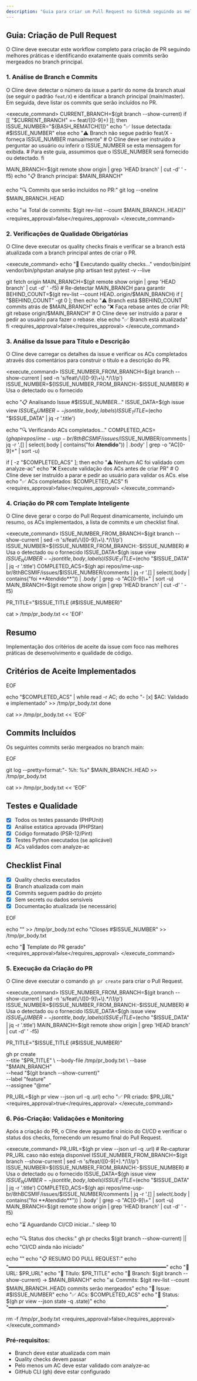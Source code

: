 ```yaml
---
description: "Guia para criar um Pull Request no GitHub seguindo as melhores práticas do projeto e identificando commits que serão mergeados."
---
```


## Guia: Criação de Pull Request

O Cline deve executar este workflow completo para criação de PR seguindo melhores práticas e identificando exatamente quais commits serão mergeados no branch principal.

### 1. Análise de Branch e Commits

O Cline deve detectar o número da issue a partir do nome da branch atual (se seguir o padrão `feat/X`) e identificar a branch principal (main/master). Em seguida, deve listar os commits que serão incluídos no PR.

<execute_command>
<command>
CURRENT_BRANCH=$(git branch --show-current)
if [[ "$CURRENT_BRANCH" =~ feat/([0-9]+) ]]; then
    ISSUE_NUMBER="${BASH_REMATCH[1]}"
    echo "✅ Issue detectada: #$ISSUE_NUMBER"
else
    echo "⚠️ Branch não segue padrão feat/X - forneça ISSUE_NUMBER manualmente"
    # O Cline deve ser instruído a perguntar ao usuário ou inferir o ISSUE_NUMBER se esta mensagem for exibida.
    # Para este guia, assumimos que o ISSUE_NUMBER será fornecido ou detectado.
fi

MAIN_BRANCH=$(git remote show origin | grep 'HEAD branch' | cut -d' ' -f5)
echo "📋 Branch principal: $MAIN_BRANCH"

echo "🔍 Commits que serão incluídos no PR:"
git log --oneline $MAIN_BRANCH..HEAD

echo "📊 Total de commits: $(git rev-list --count $MAIN_BRANCH..HEAD)"
</command>
<requires_approval>false</requires_approval>
</execute_command>

### 2. Verificações de Qualidade Obrigatórias

O Cline deve executar os quality checks finais e verificar se a branch está atualizada com a branch principal antes de criar o PR.

<execute_command>
<command>
echo "🔧 Executando quality checks..."
vendor/bin/pint
vendor/bin/phpstan analyse
php artisan test
pytest -v --live

git fetch origin
MAIN_BRANCH=$(git remote show origin | grep 'HEAD branch' | cut -d' ' -f5) # Re-detectar MAIN_BRANCH para garantir
BEHIND_COUNT=$(git rev-list --count HEAD..origin/$MAIN_BRANCH)
if [ "$BEHIND_COUNT" -gt 0 ]; then
    echo "⚠️ Branch está $BEHIND_COUNT commits atrás de $MAIN_BRANCH"
    echo "❌ Faça rebase antes de criar PR: git rebase origin/$MAIN_BRANCH"
    # O Cline deve ser instruído a parar e pedir ao usuário para fazer o rebase.
else
    echo "✅ Branch está atualizada"
fi
</command>
<requires_approval>false</requires_approval>
</execute_command>

### 3. Análise da Issue para Título e Descrição

O Cline deve carregar os detalhes da issue e verificar os ACs completados através dos comentários para construir o título e a descrição do PR.

<execute_command>
<command>
ISSUE_NUMBER_FROM_BRANCH=$(git branch --show-current | sed -n 's/feat\/\([0-9]\+\).*/\1/p')
ISSUE_NUMBER=${ISSUE_NUMBER_FROM_BRANCH:-$ISSUE_NUMBER} # Usa o detectado ou o fornecido

echo "📋 Analisando Issue #$ISSUE_NUMBER..."
ISSUE_DATA=$(gh issue view $ISSUE_NUMBER --json title,body,labels)
ISSUE_TITLE=$(echo "$ISSUE_DATA" | jq -r '.title')

echo "🔍 Verificando ACs completados..."
COMPLETED_ACS=$(gh api repos/ime-usp-br/8thBCSMIF/issues/$ISSUE_NUMBER/comments | jq -r '.[] | select(.body | contains("foi **Atendido**")) | .body' | grep -o "AC[0-9]\+" | sort -u)

if [ -z "$COMPLETED_ACS" ]; then
    echo "⚠️ Nenhum AC foi validado com analyze-ac"
    echo "❌ Execute validação dos ACs antes de criar PR"
    # O Cline deve ser instruído a parar e pedir ao usuário para validar os ACs.
else
    echo "✅ ACs completados: $COMPLETED_ACS"
fi
</command>
<requires_approval>false</requires_approval>
</execute_command>

### 4. Criação do PR com Template Inteligente

O Cline deve gerar o corpo do Pull Request dinamicamente, incluindo um resumo, os ACs implementados, a lista de commits e um checklist final.

<execute_command>
<command>
ISSUE_NUMBER_FROM_BRANCH=$(git branch --show-current | sed -n 's/feat\/\([0-9]\+\).*/\1/p')
ISSUE_NUMBER=${ISSUE_NUMBER_FROM_BRANCH:-$ISSUE_NUMBER} # Usa o detectado ou o fornecido
ISSUE_DATA=$(gh issue view $ISSUE_NUMBER --json title,body,labels)
ISSUE_TITLE=$(echo "$ISSUE_DATA" | jq -r '.title')
COMPLETED_ACS=$(gh api repos/ime-usp-br/8thBCSMIF/issues/$ISSUE_NUMBER/comments | jq -r '.[] | select(.body | contains("foi **Atendido**")) | .body' | grep -o "AC[0-9]\+" | sort -u)
MAIN_BRANCH=$(git remote show origin | grep 'HEAD branch' | cut -d' ' -f5)

PR_TITLE="$ISSUE_TITLE (#$ISSUE_NUMBER)"

cat > /tmp/pr_body.txt << 'EOF'
## Resumo

Implementação dos critérios de aceite da issue com foco nas melhores práticas de desenvolvimento e qualidade de código.

## Critérios de Aceite Implementados

EOF

echo "$COMPLETED_ACS" | while read -r AC; do
    echo "- [x] $AC: Validado e implementado" >> /tmp/pr_body.txt
done

cat >> /tmp/pr_body.txt << 'EOF'

## Commits Incluídos

Os seguintes commits serão mergeados no branch main:

EOF

git log --pretty=format:"- %h: %s" $MAIN_BRANCH..HEAD >> /tmp/pr_body.txt

cat >> /tmp/pr_body.txt << 'EOF'

## Testes e Qualidade

- [x] Todos os testes passando (PHPUnit)
- [x] Análise estática aprovada (PHPStan)
- [x] Código formatado (PSR-12/Pint)
- [x] Testes Python executados (se aplicável)
- [x] ACs validados com analyze-ac

## Checklist Final

- [x] Quality checks executados
- [x] Branch atualizada com main
- [x] Commits seguem padrão do projeto
- [x] Sem secrets ou dados sensíveis
- [x] Documentação atualizada (se necessário)

EOF

echo "" >> /tmp/pr_body.txt
echo "Closes #$ISSUE_NUMBER" >> /tmp/pr_body.txt

echo "📝 Template do PR gerado"
</command>
<requires_approval>false</requires_approval>
</execute_command>

### 5. Execução da Criação do PR

O Cline deve executar o comando `gh pr create` para criar o Pull Request.

<execute_command>
<command>
ISSUE_NUMBER_FROM_BRANCH=$(git branch --show-current | sed -n 's/feat\/\([0-9]\+\).*/\1/p')
ISSUE_NUMBER=${ISSUE_NUMBER_FROM_BRANCH:-$ISSUE_NUMBER} # Usa o detectado ou o fornecido
ISSUE_DATA=$(gh issue view $ISSUE_NUMBER --json title,body,labels)
ISSUE_TITLE=$(echo "$ISSUE_DATA" | jq -r '.title')
MAIN_BRANCH=$(git remote show origin | grep 'HEAD branch' | cut -d' ' -f5)

PR_TITLE="$ISSUE_TITLE (#$ISSUE_NUMBER)"

gh pr create \
    --title "$PR_TITLE" \
    --body-file /tmp/pr_body.txt \
    --base "$MAIN_BRANCH" \
    --head "$(git branch --show-current)" \
    --label "feature" \
    --assignee "@me"

PR_URL=$(gh pr view --json url -q .url)
echo "✅ PR criado: $PR_URL"
</command>
<requires_approval>true</requires_approval>
</execute_command>

### 6. Pós-Criação: Validações e Monitoring

Após a criação do PR, o Cline deve aguardar o início do CI/CD e verificar o status dos checks, fornecendo um resumo final do Pull Request.

<execute_command>
<command>
PR_URL=$(gh pr view --json url -q .url) # Re-capturar PR_URL caso não esteja disponível
ISSUE_NUMBER_FROM_BRANCH=$(git branch --show-current | sed -n 's/feat\/\([0-9]\+\).*/\1/p')
ISSUE_NUMBER=${ISSUE_NUMBER_FROM_BRANCH:-$ISSUE_NUMBER} # Usa o detectado ou o fornecido
ISSUE_DATA=$(gh issue view $ISSUE_NUMBER --json title,body,labels)
ISSUE_TITLE=$(echo "$ISSUE_DATA" | jq -r '.title')
COMPLETED_ACS=$(gh api repos/ime-usp-br/8thBCSMIF/issues/$ISSUE_NUMBER/comments | jq -r '.[] | select(.body | contains("foi **Atendido**")) | .body' | grep -o "AC[0-9]\+" | sort -u)
MAIN_BRANCH=$(git remote show origin | grep 'HEAD branch' | cut -d' ' -f5)

echo "⏳ Aguardando CI/CD iniciar..."
sleep 10

echo "🔍 Status dos checks:"
gh pr checks $(git branch --show-current) || echo "CI/CD ainda não iniciado"

echo ""
echo "📋 RESUMO DO PULL REQUEST:"
echo "━━━━━━━━━━━━━━━━━━━━━━━━━━━━━━━━━━━━━━━━━━━━━━━━━━━"
echo "🔗 URL: $PR_URL"
echo "📝 Título: $PR_TITLE"
echo "🌿 Branch: $(git branch --show-current) → $MAIN_BRANCH"
echo "📊 Commits: $(git rev-list --count $MAIN_BRANCH..HEAD) commits serão mergeados"
echo "🎯 Issue: #$ISSUE_NUMBER"
echo "✅ ACs: $COMPLETED_ACS"
echo "🚀 Status: $(gh pr view --json state -q .state)"
echo "━━━━━━━━━━━━━━━━━━━━━━━━━━━━━━━━━━━━━━━━━━━━━━━━━━━"

rm -f /tmp/pr_body.txt
</command>
<requires_approval>false</requires_approval>
</execute_command>

### Pré-requisitos:
- Branch deve estar atualizada com main
- Quality checks devem passar
- Pelo menos um AC deve estar validado com analyze-ac
- GitHub CLI (gh) deve estar configurado
